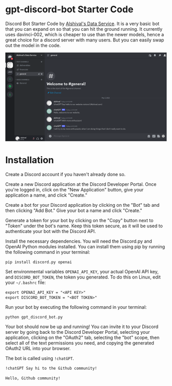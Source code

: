 # gpt-discord-bot Starter Code
Discord Bot Starter Code by [Alshival's Data Service](https://alshival.com). It is a very basic bot that you can expand on so that you can hit the ground running. It currently uses davinci-002, which is cheaper to use than the newer models, hence a great choice for a discord server with many users. But you can easily swap out the model in the code.

<img src="https://github.com/alshival/gpt-discord-bot/blob/main/Screenshot%202023-05-05%204.16.58%20AM.png?raw=true">

# Installation

Create a Discord account if you haven't already done so.

Create a new Discord application at the Discord Developer Portal. Once you're logged in, click on the "New Application" button, give your application a name, and click "Create."

Create a bot for your Discord application by clicking on the "Bot" tab and then clicking "Add Bot." Give your bot a name and click "Create."

Generate a token for your bot by clicking on the "Copy" button next to "Token" under the bot's name. Keep this token secure, as it will be used to authenticate your bot with the Discord API.

Install the necessary dependencies. You will need the Discord.py and OpenAI Python modules installed. You can install them using pip by running the following command in your terminal:

```
pip install discord.py openai
```

Set environmental variables `OPENAI_API_KEY`, your actual OpenAI API key, and `DISCORD_BOT_TOKEN`, the token you generated. To do this on Linux, edit your `~/.bashrc` file:

```
export OPENAI_API_KEY = "<API KEY>"
export DISCORD_BOT_TOKEN = "<BOT TOKEN>"
```


Run your bot by executing the following command in your terminal:

```
python gpt_discord_bot.py
```

Your bot should now be up and running! You can invite it to your Discord server by going back to the Discord Developer Portal, selecting your application, clicking on the "OAuth2" tab, selecting the "bot" scope, then select all of the text permissions you need, and copying the generated OAuth2 URL into your browser.

The bot is called using `!chatGPT`.

```
!chatGPT Say hi to the Github community!
```
`Hello, Github community!`

